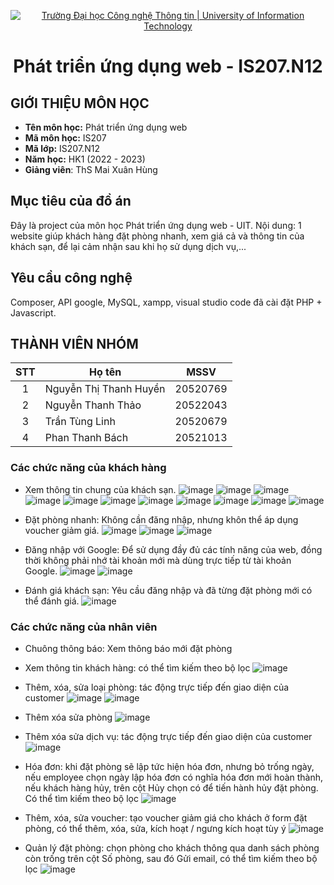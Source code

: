 <!-- Banner -->
<p align="center">
  <a href="https://www.uit.edu.vn/" title="Trường Đại học Công nghệ Thông tin" style="border: none;">
    <img src="https://i.imgur.com/WmMnSRt.png" alt="Trường Đại học Công nghệ Thông tin | University of Information Technology">
  </a>
</p>

<h1 align="center"><b>Phát triển ứng dụng web - IS207.N12</b></h>

## GIỚI THIỆU MÔN HỌC

- **Tên môn học:** Phát triển ứng dụng web
- **Mã môn học:** IS207
- **Mã lớp:** IS207.N12
- **Năm học:** HK1 (2022 - 2023)
- **Giảng viên**: ThS Mai Xuân Hùng

<!-- ABOUT THE PROJECT -->

## Mục tiêu của đồ án

Đây là project của môn học Phát triển ứng dụng web - UIT. Nội dung: 1 website giúp khách hàng đặt phòng nhanh, xem giá cả và thông tin của khách sạn, để lại cảm nhận sau khi họ sử dụng dịch vụ,...

## Yêu cầu công nghệ
Composer, API google, MySQL, xampp, visual studio code đã cài đặt PHP + Javascript.


## THÀNH VIÊN NHÓM

| STT | Họ tên                   | MSSV     |
| :-: | ------------------       | -------- |
|  1  | Nguyễn Thị Thanh Huyền   | 20520769 |
|  2  | Nguyễn Thanh Thảo        | 20522043 |
|  3  | Trần Tùng Linh           | 20520679 |
|  4  | Phan Thanh Bách          | 20521013 |



### Các chức năng của khách hàng
  - Xem thông tin chung của khách sạn.
![image](https://user-images.githubusercontent.com/97439051/209602261-560c5e94-d42c-415c-8a8e-d69bd1306ef4.png)
![image](https://user-images.githubusercontent.com/97439051/209602390-3dba95f6-37d9-4df3-9172-974428200311.png)
![image](https://user-images.githubusercontent.com/97439051/209602332-beb4b6b7-d633-43cb-99ff-b1abfa249049.png)
![image](https://user-images.githubusercontent.com/97439051/209602427-af38600f-b01f-435d-8cdf-18f4bcd118ee.png)
![image](https://user-images.githubusercontent.com/97439051/209602526-bd991fe8-4954-4ee3-9cc4-4c56016838e3.png)
![image](https://user-images.githubusercontent.com/97439051/209602546-242e3810-f4da-40f5-b9c3-438423b91367.png)
![image](https://user-images.githubusercontent.com/97439051/209602558-7528bd68-45f2-4619-aa25-fdf74e87f8e0.png)
![image](https://user-images.githubusercontent.com/97439051/209602592-f1f340b7-4bf1-4918-95dc-ba17bdbf37d7.png)
![image](https://user-images.githubusercontent.com/97439051/209602630-77da800c-e61c-41cc-aab1-a01705d1aed3.png)
![image](https://user-images.githubusercontent.com/97439051/209602642-40bac7c2-a61e-44db-9860-dce81429c623.png)
![image](https://user-images.githubusercontent.com/97439051/209602710-2b207c5a-b469-4c28-96ea-109cda7c1718.png)

  - Đặt phòng nhanh: Không cần đăng nhập, nhưng khôn thể áp dụng voucher giảm giá.
![image](https://user-images.githubusercontent.com/97439051/209602883-7ce62c9e-17b8-4870-908a-b46ae2a626d0.png)
![image](https://user-images.githubusercontent.com/97439051/209602937-2985b97f-4907-4676-9940-392709faaf75.png)
![image](https://user-images.githubusercontent.com/97439051/209603127-b2d5ebf6-e944-4a01-9011-0942bda04db0.png)

  - Đăng nhập với Google: Để sử dụng đầy đủ các tính năng của web, đồng thời không phải nhớ tài khoản mới mà dùng trực tiếp từ tài khoản Google.
  ![image](https://user-images.githubusercontent.com/97439051/209603170-a114926a-c1d4-4d8f-a47c-32340a9698e4.png)
  ![image](https://user-images.githubusercontent.com/97439051/209603057-d4791b13-5965-453c-a510-1c9292bcfac5.png)
  
  - Đánh giá khách sạn: Yêu cầu đăng nhập và đã từng đặt phòng mới có thể đánh giá.
  ![image](https://user-images.githubusercontent.com/97439051/209746995-9c71f94b-97bd-4727-95dd-771df26ec790.png)

### Các chức năng của nhân viên
  - Chuông thông báo: Xem thông báo mới đặt phòng
  
  - Xem thông tin khách hàng: có thể tìm kiếm theo bộ lọc
  ![image](https://user-images.githubusercontent.com/97439051/209747519-78103700-8d4e-4a6a-ad3f-7e66a9607015.png)
  
  - Thêm, xóa, sửa loại phòng: tác động trực tiếp đến giao diện của customer
  ![image](https://user-images.githubusercontent.com/97439051/209747580-2c4ce5db-35f3-4322-b836-aa8a645f7783.png)
  ![image](https://user-images.githubusercontent.com/97439051/209747607-4c9db41f-f861-4798-8008-1eb2e43aef44.png)   
  
  - Thêm xóa sửa phòng
  ![image](https://user-images.githubusercontent.com/97439051/209747647-370ea63c-50b7-4353-931a-9d0a7dcd7e94.png)
  
  - Thêm xóa sửa dịch vụ: tác động trực tiếp đến giao diện của customer
  ![image](https://user-images.githubusercontent.com/97439051/209747751-571fdb0b-538f-40ee-918f-ad7ba67ba463.png)
  
  - Hóa đơn: khi đặt phòng sẽ lập tức hiện hóa đơn, nhưng bỏ trống ngày, nếu employee chọn ngày lập hóa đơn có nghĩa hóa đơn mới hoàn thành, nếu khách hàng hủy, trên cột Hủy chọn có để tiến hành hủy đặt phòng. Có thể tìm kiếm theo bộ lọc
  ![image](https://user-images.githubusercontent.com/97439051/209747926-d52abbdd-b6e4-4400-9072-59d7ed029bf8.png)
  
  - Thêm, xóa, sửa voucher: tạo voucher giảm giá cho khách ở form đặt phòng, có thể thêm, xóa, sửa, kích hoạt / ngưng kích hoạt tùy ý
  ![image](https://user-images.githubusercontent.com/97439051/209747958-6d84f989-0b41-4e07-aa9c-5c0a0bc5a2a9.png)
 
 - Quản lý đặt phòng: chọn phòng cho khách thông qua danh sách phòng còn trống trên cột Số phòng, sau đó Gửi email, có thể tìm kiếm theo bộ lọc
  ![image](https://user-images.githubusercontent.com/97439051/209748144-77a70bab-dd9e-4985-9b93-28e00ed260c3.png)
